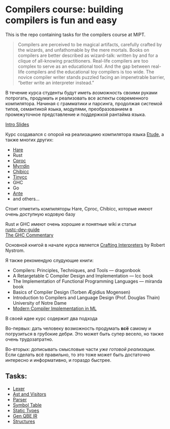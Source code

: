 # Compilers course: building compilers is fun and easy

This is the repo containing tasks for the compilers course at MIPT.

> Compilers are perceived to be magical artifacts, carefully crafted by the
> wizards, and unfathomable by the mere mortals. Books on compilers are
> better described as wizard-talk: written by and for a clique of
> all-knowing practitioners. Real-life compilers are too complex to serve
> as an educational tool. And the gap between real-life compilers and the
> educational toy compilers is too wide. The novice compiler writer stands
> puzzled facing an impenetrable barrier, “better write an interpreter
> instead.”

В течение курса студенты будут иметь _возможность_ своими руками потрогать,
продумать и реализовать все аспекты современного компилятора. Начиная с
грамматики и парсинга, продолжая системой типов, семантикой языка, модулями,
преобразованием в промежуточное представление и поддержкой рантайма языка.

[Intro Slides](https://docs.google.com/presentation/d/1cJRcYXjcMUZOGnjbKBFpIzlGXSAFqjtUhoNCQO5aYbs/edit?usp=sharing)

Курс создавался с опорой на реализациию компилятора языка
[Etude](https://github.com/otakubeam/etude/), а также многих других:

- [Hare](https://harelang.org)
- Rust
- [Cproc](https://github.com/michaelforney/cproc/)
- [Myrrdin](https://eigenstate.org/myrddin/)
- [Chibicc](https://github.com/rui314/chibicc/tree/main/)
- [Tinycc](https://bellard.org/tcc/)
- GHC
- Go
- [Ante](http://antelang.org/)
- and others...

Стоит отметить компиляторы Hare, Cproc, Chibicc, которые имеют очень
доступную кодовую базу

Rust и GHC имеют очень хорошие и понятные wiki и статьи  
[rustc-dev-guide](https://rustc-dev-guide.rust-lang.org/)  
[The GHC Commentary](https://gitlab.haskell.org/ghc/ghc/-/wikis/commentary/#the-ghc-commentary)

Основной книгой в начале курса является
[Crafting Interpreters](https://craftinginterpreters.com/) by Robert Nystrom.

Я также рекомендую слудующие книги:

- Compilers: Principles, Techniques, and Tools — dragonbook
- A Retargetable C Compiler Design and Implementation — lcc book
- The Implementation of Functional Programming Languages — miranda book 
- Basics of Compiler Design (Torben Ægidius Mogensen)
- Introduction to Compilers and Language Design (Prof. Douglas Thain) University of Notre Dame
- [Modern Compiler Implementation in ML](https://annas-archive.org/search?lang=&content=&ext=&sort=&q=modern+compiler+implementation+in+ML) 


В своей идее курс содержит два подхода

Во-первых: дать человеку возможность продумать **всё** самому и погрузиться в
грубокие дебри. Это может быть супер весело, но также очень трудозатратно.

Во-вторых: дописывать смысловые части _уже готовой реализации_. Если сделать
всё правильно, то это тоже может быть достаточно интересно и информативно, и
гораздо быстрее.

## Tasks:
- [Lexer](./tasks/1-lexer.md)
- [Ast and Visitors](./tasks/2-ast-visitors.md)
- [Parser](./tasks/3-parser.md)
- [Symbol Table](./tasks/4-symbol-tables.md)
- [Static Types](./tasks/5-static-types.md)
- [Gen QBE IR](./tasks/6-qbe-ir.md)
- [Structures](./tasks/7-structures.md)

